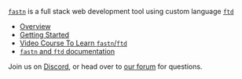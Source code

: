 [`fastn`](https://fastn.io) is a full stack web development tool using custom language [`ftd`](https://fastn.io/ftd/)

- [Overview](https://fastn.io/overview/)
- [Getting Started](https://fastn.io/setup/)
- [Video Course To Learn `fastn`/`ftd`](https://fastn.io/expander/)
- [`fastn` and `ftd` documentation](https://fastn.io/docs/)

Join us on [Discord](https://discord.gg/xN3uD8P7WA), or head over to [our forum](https://github.com/fastn-stack/fastn/discussions) for questions.
